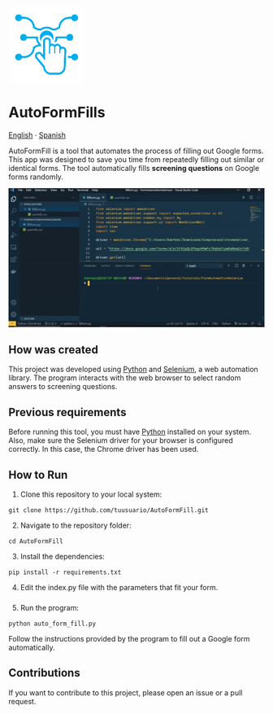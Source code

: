 ![logo](./src/logo.png)

# AutoFormFills

[English](https://translate.google.com/?hl=es&sl=es&tl=en&text=readme%20en%20ingles&op=translate) · [Spanish](https://translate.google.com/?hl=es&sl=es&tl=en&text=readme%20en%20ingles&op=translate)

AutoFormFill is a tool that automates the process of filling out Google forms. This app was designed to save you time from repeatedly filling out similar or identical forms. The tool automatically fills **screening questions** on Google forms randomly.

![demo](./src/demo.gif)

## How was created

This project was developed using [Python](https://www.python.org/) and [Selenium](https://selenium-python.readthedocs.io/), a web automation library. The program interacts with the web browser to select random answers to screening questions.

## Previous requirements

Before running this tool, you must have [Python](https://www.python.org/downloads/) installed on your system. Also, make sure the Selenium driver for your browser is configured correctly. In this case, the Chrome driver has been used.

## How to Run

1. Clone this repository to your local system:

```
git clone https://github.com/tuusuario/AutoFormFill.git
```

2. Navigate to the repository folder:

```
cd AutoFormFill
```

3. Install the dependencies:

```
pip install -r requirements.txt
```

4. Edit the index.py file with the parameters that fit your form.

###

5. Run the program:

```
python auto_form_fill.py
```

Follow the instructions provided by the program to fill out a Google form automatically.

## Contributions

If you want to contribute to this project, please open an issue or a pull request.
